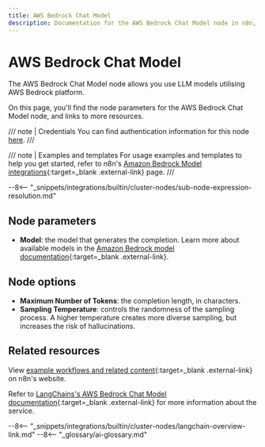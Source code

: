```yaml
---
title: AWS Bedrock Chat Model
description: Documentation for the AWS Bedrock Chat Model node in n8n, a workflow automation platform. Includes details of operations and configuration, and links to examples and credentials information.
---
```


# AWS Bedrock Chat Model

The AWS Bedrock Chat Model node allows you use LLM models utilising AWS Bedrock platform.

On this page, you'll find the node parameters for the AWS Bedrock Chat Model node, and links to more resources.

/// note | Credentials
You can find authentication information for this node [here](/integrations/builtin/credentials/aws/).
///

/// note | Examples and templates
For usage examples and templates to help you get started, refer to n8n's [Amazon Bedrock Model integrations](https://n8n.io/integrations/bedrock-model/){:target=_blank .external-link} page.
///

--8<-- "_snippets/integrations/builtin/cluster-nodes/sub-node-expression-resolution.md"
	
## Node parameters

* **Model**: the model that generates the completion. Learn more about available models in the [Amazon Bedrock model documentation](https://docs.aws.amazon.com/bedrock/latest/userguide/models-supported.html){:target=_blank .external-link}.

## Node options

* **Maximum Number of Tokens**: the completion length, in characters.
* **Sampling Temperature**: controls the randomness of the sampling process. A higher temperature creates more diverse sampling, but increases the risk of hallucinations.


## Related resources

View [example workflows and related content](https://n8n.io/integrations/bedrock-model/){:target=_blank .external-link} on n8n's website.

Refer to [LangChains's AWS Bedrock Chat Model documentation](https://js.langchain.com/docs/modules/model_io/models/chat/integrations/bedrock){:target=_blank .external-link} for more information about the service.

--8<-- "_snippets/integrations/builtin/cluster-nodes/langchain-overview-link.md"
--8<-- "_glossary/ai-glossary.md"
